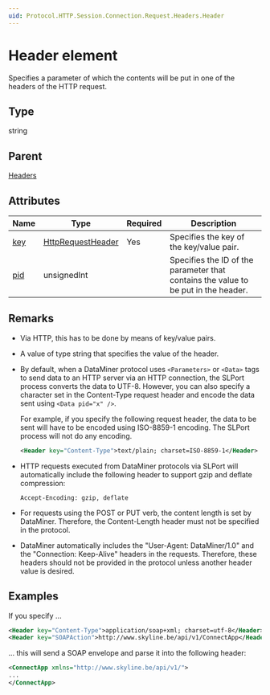 ```yaml
---
uid: Protocol.HTTP.Session.Connection.Request.Headers.Header
---
```


# Header element

Specifies a parameter of which the contents will be put in one of the headers of the HTTP request.<!-- RN 5509 -->

## Type

string

## Parent

[Headers](xref:Protocol.HTTP.Session.Connection.Request.Headers)

## Attributes

|Name|Type|Required|Description|
|--- |--- |--- |--- |
|[key](xref:Protocol.HTTP.Session.Connection.Request.Headers.Header-key)|[HttpRequestHeader](xref:Protocol-HttpRequestHeader)|Yes|Specifies the key of the key/value pair.|
|[pid](xref:Protocol.HTTP.Session.Connection.Request.Headers.Header-pid)|unsignedInt||Specifies the ID of the parameter that contains the value to be put in the header.|

## Remarks

- Via HTTP, this has to be done by means of key/value pairs.

- A value of type string that specifies the value of the header.

- By default, when a DataMiner protocol uses `<Parameters>` or `<Data>` tags to send data to an HTTP server via an HTTP connection, the SLPort process converts the data to UTF-8. However, you can also specify a character set in the Content-Type request header and encode the data sent using `<Data pid="x" />`.<!-- RN 17214 -->

  For example, if you specify the following request header, the data to be sent will have to be encoded using ISO-8859-1 encoding. The SLPort process will not do any encoding.

  ```xml
  <Header key="Content-Type">text/plain; charset=ISO-8859-1</Header>
  ```

- HTTP requests executed from DataMiner protocols via SLPort will automatically include the following header to support gzip and deflate compression:<!-- RN 20462 -->

  `Accept-Encoding: gzip, deflate`

- For requests using the POST or PUT verb, the content length is set by DataMiner. Therefore, the Content-Length header must not be specified in the protocol.

- DataMiner automatically includes the "User-Agent: DataMiner/1.0" and the "Connection: Keep-Alive" headers in the requests. Therefore, these headers should not be provided in the protocol unless another header value is desired.

## Examples

If you specify ...

```xml
<Header key="Content-Type">application/soap+xml; charset=utf-8</Header>
<Header key="SOAPAction">http://www.skyline.be/api/v1/ConnectApp</Header>
```

... this will send a SOAP envelope and parse it into the following header:

```xml
<ConnectApp xmlns="http://www.skyline.be/api/v1/">
...
</ConnectApp>
```
